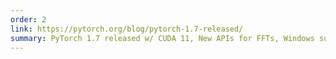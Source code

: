 ```yaml
---
order: 2
link: https://pytorch.org/blog/pytorch-1.7-released/
summary: PyTorch 1.7 released w/ CUDA 11, New APIs for FFTs, Windows support for Distributed training and more.
---
```


